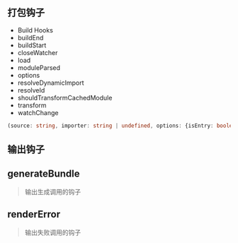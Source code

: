 ## 打包钩子

- Build Hooks
- buildEnd
- buildStart
- closeWatcher
- load
- moduleParsed
- options
- resolveDynamicImport
- resolveId
- shouldTransformCachedModule
- transform
- watchChange



```ts
(source: string, importer: string | undefined, options: {isEntry: boolean, custom?: {[plugin: string]: any}) => string | false | null | {id: string, external?: boolean | "relative" | "absolute", moduleSideEffects?: boolean | "no-treeshake" | null, syntheticNamedExports?: boolean | string | null, meta?: {[plugin: string]: any} | null}
```

## 输出钩子

## generateBundle

> 输出生成调用的钩子

## renderError

> 输出失败调用的钩子